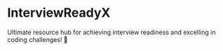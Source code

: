 # InterviewReadyX
Ultimate resource hub for achieving interview readiness and excelling in coding challenges! 🚀
